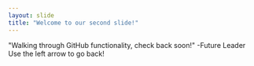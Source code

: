 ```yaml
---
layout: slide
title: "Welcome to our second slide!"
---
```

"Walking through GitHub functionality, check back soon!" -Future Leader
Use the left arrow to go back!
